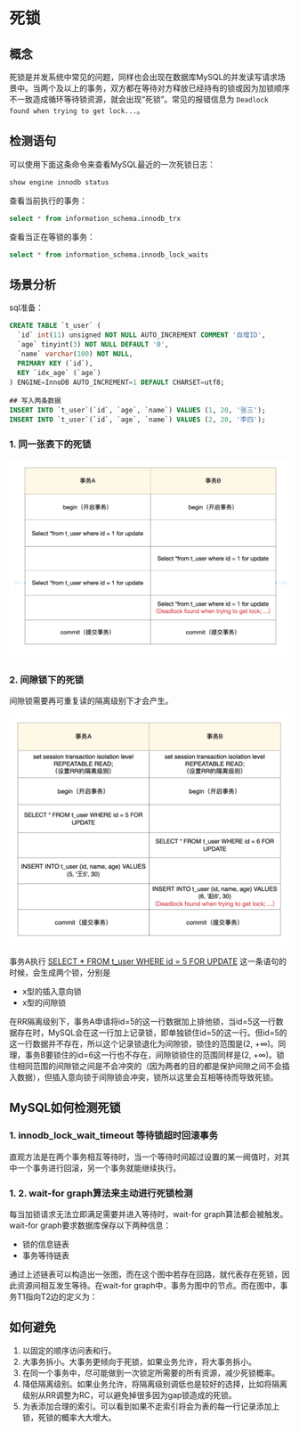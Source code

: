 # 死锁

## 概念

死锁是并发系统中常见的问题，同样也会出现在数据库MySQL的并发读写请求场景中。当两个及以上的事务，双方都在等待对方释放已经持有的锁或因为加锁顺序不一致造成循环等待锁资源，就会出现“死锁”。常见的报错信息为 `Deadlock found when trying to get lock...`。

## 检测语句

可以使用下面这条命令来查看MySQL最近的一次死锁日志：

```sql
show engine innodb status
```

查看当前执行的事务：

```sql
select * from information_schema.innodb_trx
```

查看当正在等锁的事务：

```sql
select * from information_schema.innodb_lock_waits
```

## 场景分析

sql准备：

```sql
CREATE TABLE `t_user` (
  `id` int(11) unsigned NOT NULL AUTO_INCREMENT COMMENT '自增ID',
  `age` tinyint(3) NOT NULL DEFAULT '0',
  `name` varchar(100) NOT NULL,
  PRIMARY KEY (`id`),
  KEY `idx_age` (`age`)
) ENGINE=InnoDB AUTO_INCREMENT=1 DEFAULT CHARSET=utf8;

## 写入两条数据
INSERT INTO `t_user`(`id`, `age`, `name`) VALUES (1, 20, '张三');
INSERT INTO `t_user`(`id`, `age`, `name`) VALUES (2, 20, '李四');
```

### 1. 同一张表下的死锁

![Xnip2022-10-24_14-51-16](image/Xnip2022-10-24_14-51-16.jpg)

### 2. 间隙锁下的死锁

间隙锁需要再可重复读的隔离级别下才会产生。

![Xnip2022-10-24_15-38-43](image/Xnip2022-10-24_15-38-43.jpg)

事务A执行 <u>SELECT * FROM t_user WHERE id = 5 FOR UPDATE</u> 这一条语句的时候，会生成两个锁，分别是

- x型的插入意向锁
- x型的间隙锁

在RR隔离级别下，事务A申请将id=5的这一行数据加上排他锁，当id=5这一行数据存在时，MySQL会在这一行加上记录锁，即单独锁住id=5的这一行。但id=5的这一行数据并不存在，所以这个记录锁退化为间隙锁，锁住的范围是(2, +∞)。同理，事务B要锁住的id=6这一行也不存在，间隙锁锁住的范围同样是(2, +∞)。锁住相同范围的间隙锁之间是不会冲突的（因为两者的目的都是保护间隙之间不会插入数据），但插入意向锁于间隙锁会冲突，锁所以这里会互相等待而导致死锁。

## MySQL如何检测死锁

### 1. innodb_lock_wait_timeout 等待锁超时回滚事务

直观方法是在两个事务相互等待时，当一个等待时间超过设置的某一阀值时，对其中一个事务进行回滚，另一个事务就能继续执行。

### 1. 2. wait-for graph算法来主动进行死锁检测

每当加锁请求无法立即满足需要并进入等待时，wait-for graph算法都会被触发。wait-for graph要求数据库保存以下两种信息：

- 锁的信息链表
- 事务等待链表

通过上述链表可以构造出一张图，而在这个图中若存在回路，就代表存在死锁，因此资源间相互发生等待。在wait-for graph中，事务为图中的节点。而在图中，事务T1指向T2边的定义为：

## 如何避免

1. 以固定的顺序访问表和行。
2. 大事务拆小。大事务更倾向于死锁，如果业务允许，将大事务拆小。
3. 在同一个事务中，尽可能做到一次锁定所需要的所有资源，减少死锁概率。
4. 降低隔离级别。如果业务允许，将隔离级别调低也是较好的选择，比如将隔离级别从RR调整为RC，可以避免掉很多因为gap锁造成的死锁。
5. 为表添加合理的索引。可以看到如果不走索引将会为表的每一行记录添加上锁，死锁的概率大大增大。
